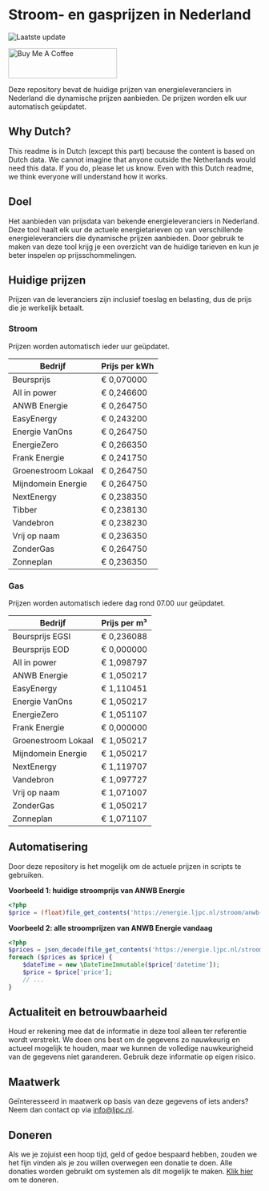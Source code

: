 # Stroom- en gasprijzen in Nederland

![Laatste update](https://img.shields.io/badge/laatste%20update-2024--02--28%2017%3A00%20CET-brightgreen)

<a href="https://www.buymeacoffee.com/Lars-" target="_blank"><img src="https://cdn.buymeacoffee.com/buttons/v2/default-orange.png" alt="Buy Me A Coffee" height="60" style="height: 60px !important;width: 217px !important;" ></a>

Deze repository bevat de huidige prijzen van energieleveranciers in Nederland die dynamische prijzen aanbieden. De prijzen worden elk uur automatisch geüpdatet.

## Why Dutch?

This readme is in Dutch (except this part) because the content is based on Dutch data. We cannot imagine that anyone outside the Netherlands would need this data. If you do, please let us know. Even with this Dutch readme, we think
everyone will understand how it works.

## Doel

Het aanbieden van prijsdata van bekende energieleveranciers in Nederland. Deze tool haalt elk uur de actuele energietarieven op van verschillende energieleveranciers die dynamische prijzen aanbieden. Door gebruik te maken van deze tool
krijg je een overzicht van de huidige tarieven en kun je beter inspelen op prijsschommelingen.

## Huidige prijzen

Prijzen van de leveranciers zijn inclusief toeslag en belasting, dus de prijs die je werkelijk betaalt.

### Stroom

Prijzen worden automatisch ieder uur geüpdatet.

 Bedrijf | Prijs per kWh 
---------|---------------
Beursprijs | € 0,070000
All in power | € 0,246600
ANWB Energie | € 0,264750
EasyEnergy | € 0,243200
Energie VanOns | € 0,264750
EnergieZero | € 0,266350
Frank Energie | € 0,241750
Groenestroom Lokaal | € 0,264750
Mijndomein Energie | € 0,264750
NextEnergy | € 0,238350
Tibber | € 0,238130
Vandebron | € 0,238230
Vrij op naam | € 0,236350
ZonderGas | € 0,264750
Zonneplan | € 0,236350


### Gas

Prijzen worden automatisch iedere dag rond 07.00 uur geüpdatet.

 Bedrijf | Prijs per m³ 
---------|--------------
Beursprijs EGSI | € 0,236088
Beursprijs EOD | € 0,000000
All in power | € 1,098797
ANWB Energie | € 1,050217
EasyEnergy | € 1,110451
Energie VanOns | € 1,050217
EnergieZero | € 1,051107
Frank Energie | € 0,000000
Groenestroom Lokaal | € 1,050217
Mijndomein Energie | € 1,050217
NextEnergy | € 1,119707
Vandebron | € 1,097727
Vrij op naam | € 1,071007
ZonderGas | € 1,050217
Zonneplan | € 1,071107


## Automatisering

Door deze repository is het mogelijk om de actuele prijzen in scripts te gebruiken.

**Voorbeeld 1: huidige stroomprijs van ANWB Energie**

```php
<?php
$price = (float)file_get_contents('https://energie.ljpc.nl/stroom/anwb-energie-nu.txt');

```

**Voorbeeld 2: alle stroomprijzen van ANWB Energie vandaag**

```php
<?php
$prices = json_decode(file_get_contents('https://energie.ljpc.nl/stroom/all-in-power-vandaag.json'),true);
foreach ($prices as $price) {
    $dateTime = new \DateTimeImmutable($price['datetime']);
    $price = $price['price'];
    // ...
}
```

## Actualiteit en betrouwbaarheid

Houd er rekening mee dat de informatie in deze tool alleen ter referentie wordt verstrekt. We doen ons best om de gegevens zo nauwkeurig en actueel mogelijk te houden, maar we kunnen de volledige nauwkeurigheid van de gegevens niet
garanderen. Gebruik deze informatie op eigen risico.

## Maatwerk

Geïnteresseerd in maatwerk op basis van deze gegevens of iets anders? Neem dan contact op
via [info@ljpc.nl](mailto:info@ljpc.nl?subject=Energie%20prijzen).

## Doneren

Als we je zojuist een hoop tijd, geld of gedoe bespaard hebben, zouden we het fijn vinden als je zou willen overwegen een
donatie te doen. Alle donaties worden gebruikt om systemen als dit mogelijk te
maken. [Klik hier](https://www.buymeacoffee.com/Lars-) om te doneren.
